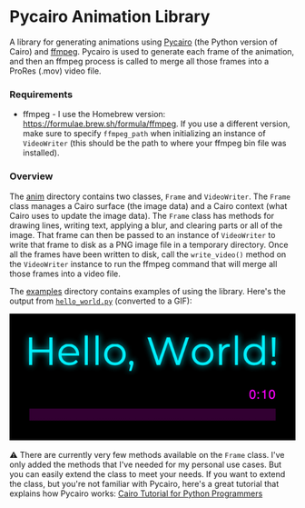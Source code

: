 # Pycairo Animation Library

A library for generating animations using [Pycairo](https://pycairo.readthedocs.io/en/latest/) (the Python version of Cairo) and [ffmpeg](https://ffmpeg.org/ffmpeg.html). Pycairo is used to generate each frame of the animation, and then an ffmpeg process is called to merge all those frames into a ProRes (.mov) video file.

### Requirements

* ffmpeg - I use the Homebrew version: https://formulae.brew.sh/formula/ffmpeg. If you use a different version, make sure to specify `ffmpeg_path` when initializing an instance of `VideoWriter` (this should be the path to where your ffmpeg bin file was installed). 

### Overview

The [anim](/anim) directory contains two classes, `Frame` and `VideoWriter`.
The `Frame` class manages a Cairo surface (the image data) and a Cairo context (what Cairo uses to update the image data). The `Frame` class has methods for drawing lines, writing text, applying a blur, and clearing parts or all of the image. That frame can then be passed to an instance of `VideoWriter` to write that frame to disk as a PNG image file in a temporary directory. Once all the frames have been written to disk, call the `write_video()` method on the `VideoWriter` instance to run the ffmpeg command that will merge all those frames into a video file.

The [examples](/examples) directory contains examples of using the library. Here's the output from [`hello_world.py`](/examples/hello_world.py) (converted to a GIF):

![](/examples/hello_world.gif)


⚠️ There are currently very few methods available on the `Frame` class. I've only added the methods that I've needed for my personal use cases. But you can easily extend the class to meet your needs. If you want to extend the class, but you're not familiar with Pycairo, here's a great tutorial that explains how Pycairo works: [Cairo Tutorial for Python Programmers](http://www.tortall.net/mu/wiki/CairoTutorial)